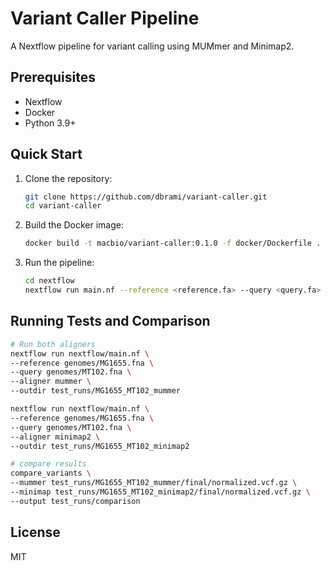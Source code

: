 # Variant Caller Pipeline

A Nextflow pipeline for variant calling using MUMmer and Minimap2.

## Prerequisites

- Nextflow
- Docker
- Python 3.9+

## Quick Start

1. Clone the repository:
   ```bash
   git clone https://github.com/dbrami/variant-caller.git
   cd variant-caller
   ```

2. Build the Docker image:
   ```bash
   docker build -t macbio/variant-caller:0.1.0 -f docker/Dockerfile .
   ```

3. Run the pipeline:
   ```bash
   cd nextflow
   nextflow run main.nf --reference <reference.fa> --query <query.fa>
   ```
## Running Tests and Comparison
   ```bash
# Run both aligners
nextflow run nextflow/main.nf \
  --reference genomes/MG1655.fna \
  --query genomes/MT102.fna \
  --aligner mummer \
  --outdir test_runs/MG1655_MT102_mummer

nextflow run nextflow/main.nf \
  --reference genomes/MG1655.fna \
  --query genomes/MT102.fna \
  --aligner minimap2 \
  --outdir test_runs/MG1655_MT102_minimap2

# compare results
  compare_variants \
  --mummer test_runs/MG1655_MT102_mummer/final/normalized.vcf.gz \
  --minimap test_runs/MG1655_MT102_minimap2/final/normalized.vcf.gz \
  --output test_runs/comparison
   ```

## License

MIT
